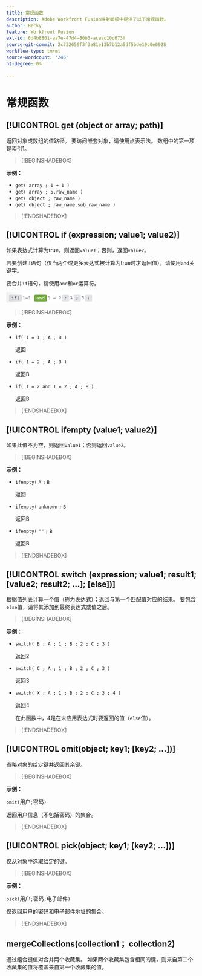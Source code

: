 ```yaml
---
title: 常规函数
description: Adobe Workfront Fusion映射面板中提供了以下常规函数。
author: Becky
feature: Workfront Fusion
exl-id: 6d4b8801-aa7e-47d4-80b3-aceac10c073f
source-git-commit: 2c732659f3f3e81e13b7b12a5df5bde19c0e0928
workflow-type: tm+mt
source-wordcount: '246'
ht-degree: 0%

---
```


# 常规函数

## [!UICONTROL get (object or array; path)]

返回对象或数组的值路径。 要访问嵌套对象，请使用点表示法。 数组中的第一项是索引1。

>[!BEGINSHADEBOX]

**示例：**

* `get( array ; 1 + 1 )`
* `get( array ; 5.raw_name )`
* `get( object ; raw_name )`
* `get( object ; raw_name.sub_raw_name )`

>[!ENDSHADEBOX]

## [!UICONTROL if (expression; value1; value2)]

如果表达式计算为true，则返回`value1`；否则，返回`value2`。

若要创建if语句（仅当两个或更多表达式被计算为true时才返回值），请使用`and`关键字。

要合并`if`语句，请使用`and`和`or`运算符。

![和运算符](assets/and-in-if-statement.png)

>[!BEGINSHADEBOX]

**示例：**

* `if( 1 = 1 ; A ; B )`

  返回

* `if( 1 = 2 ; A ; B )`

  返回B

* `if( 1 = 2 and 1 = 2 ; A ; B )`

  返回B

>[!ENDSHADEBOX]

## [!UICONTROL ifempty (value1; value2)]

如果此值不为空，则返回`value1`；否则返回`value2`。

>[!BEGINSHADEBOX]

**示例：**

* `ifempty(` `A` `;` `B`

  返回

* `ifempty(` `unknown` `;` `B`

  返回B

* `ifempty(` `""` `;` `B`

  返回B

>[!ENDSHADEBOX]

## [!UICONTROL switch (expression; value1; result1; [value2; result2; ...]; [else])]

根据值列表计算一个值（称为表达式）；返回与第一个匹配值对应的结果。 要包含`else`值，请将其添加到最终表达式或值之后。

>[!BEGINSHADEBOX]

**示例：**

* `switch( B ; A ; 1 ; B ; 2 ; C ; 3 )`

  返回2

* `switch( C ; A ; 1 ; B ; 2 ; C ; 3 )`

  返回3

* `switch( X ; A ; 1 ; B ; 2 ; C ; 3 ; 4 )`

  返回4

  在此函数中，4是在未应用表达式时要返回的值（`else`值）。

>[!ENDSHADEBOX]

## [!UICONTROL omit(object; key1; [key2; ...])]

省略对象的给定键并返回其余键。

>[!BEGINSHADEBOX]

**示例：**

`omit(`用户`;`密码`)`

返回用户信息（不包括密码）的集合。

>[!ENDSHADEBOX]

## [!UICONTROL pick(object; key1; [key2; ...])]

仅从对象中选取给定的键。

>[!BEGINSHADEBOX]

**示例：**

`pick(`用户`;`密码`;`电子邮件`)`

仅返回用户的密码和电子邮件地址的集合。

>[!ENDSHADEBOX]

## mergeCollections(collection1； collection2)

通过组合键值对合并两个收藏集。 如果两个收藏集包含相同的键，则来自第二个收藏集的值将覆盖来自第一个收藏集的值。
